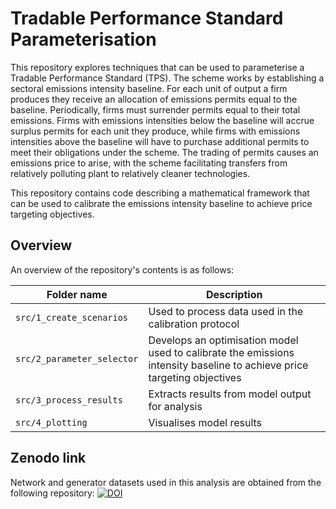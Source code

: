 # Tradable Performance Standard Parameterisation
This repository explores techniques that can be used to parameterise a Tradable Performance Standard (TPS). The scheme works by establishing a sectoral emissions intensity baseline. For each unit of output a firm produces they receive an allocation of emissions permits equal to the baseline. Periodically, firms must surrender permits equal to their total emissions. Firms with emissions intensities below the baseline will accrue surplus permits for each unit they produce, while firms with emissions intensities above the baseline will have to purchase additional permits to meet their obligations under the scheme. The trading of permits causes an emissions price to arise, with the scheme facilitating transfers from relatively polluting plant to relatively cleaner technologies. 

This repository contains code describing a mathematical framework that can be used to calibrate the emissions intensity baseline to achieve price targeting objectives.


## Overview
An overview of the repository's contents is as follows:

| Folder name | Description|
| ----- | - |
|`src/1_create_scenarios` | Used to process data used in the calibration protocol|
|`src/2_parameter_selector` | Develops an optimisation model used to calibrate the emissions intensity baseline to achieve price targeting objectives|
|`src/3_process_results` | Extracts results from model output for analysis|
|`src/4_plotting` | Visualises model results|

## Zenodo link
Network and generator datasets used in this analysis are obtained from the following repository: [![DOI](https://zenodo.org/badge/DOI/10.5281/zenodo.1326942.svg)](https://doi.org/10.5281/zenodo.1326942)